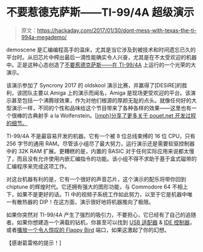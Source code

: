 # 不要惹德克萨斯——TI-99/4A 超级演示

> 原文：<https://hackaday.com/2017/01/30/dont-mess-with-texas-the-ti-994a-megademo/>

demoscene 是汇编编程高手的温床，尤其是当它涉及到被技术和时间遗忘已久的平台时。从旧芯片中榨出最后一滴性能确实令人兴奋，尤其是在不太受欢迎的机器中。正是这种心态创造了[不要惹德克萨斯——在 TI-99/4A](https://www.youtube.com/watch?v=ZhSUhE03XFw&feature=youtu.be) 上运行的一个光荣的大演示。

该演示参加了 Syncrony 2017 的 oldskool 演示比赛，并赢得了[DESiRE]的胜利，该团队主要以 Amiga 上的演示而闻名，Amiga 是现场更受欢迎的平台。该演示甚至包括一个沸腾球效果，作为对他们根源的厚颜无耻的点头。就像任何好的大型演示一样，不同的个性和品味给这个节目带来了各种各样的效果——这里也有一个很棒的古典射手 a la Wolfenstein。[[jmph]分享了更多关于 pouet.net 开发过程的细节。](http://www.pouet.net/prod.php?which=68783#c782205)

TI-99/4A 不是最容易开发的机器。它有一个被 8 位总线束缚的 16 位 CPU，只有 256 字节的通用 RAM。尽管该小组尽了最大努力，运行演示还是需要软驱控制器中的 32K RAM 扩展。更糟糕的是，内置的 BASIC 对于任何实际应用来说都太慢了，而且没有允许使用内嵌汇编指令的功能。该小组不得不求助于基于盒式磁带的汇编程序来完成这项工作。

对这台机器有利的是，它有一个很好的声音芯片，这个演示的配乐将带你回到 chiptune 的辉煌时代。它还拥有强大的图形功能，与 Commodore 64 不相上下，如果不是更好的话。TI 中的视频子系统工作如此努力，以至于它是机器中唯一有散热器的 DIP！在这方面，演示很好地将机器推向了极限。

如果你突然对 TI-99/4A 产生了强烈的吸引力，不要担心，它已经有了自己的追随者。如果你想建造一个满载的钻机，你甚至可以找到 [USB 适配器](http://www.nouspikel.com/ti99/titechpages.htm) & [IDE 控制器](http://www.nouspikel.com/ti99/titechpages.htm)，或者[播放一个令人惊叹的 Flappy Bird](https://hackaday.com/2014/04/08/vcf-east-old-computers-new-games/) 端口，如果这激起了你的幻想。

【感谢葛雷格的提示！]